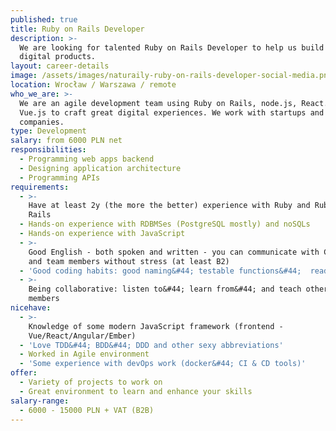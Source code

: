 ```yaml
---
published: true
title: Ruby on Rails Developer
description: >-
  We are looking for talented Ruby on Rails Developer to help us build great
  digital products.
layout: career-details
image: /assets/images/naturaily-ruby-on-rails-developer-social-media.png
location: Wrocław / Warszawa / remote
who_we_are: >-
  We are an agile development team using Ruby on Rails, node.js, React.js and
  Vue.js to craft great digital experiences. We work with startups and grown-up
  companies.
type: Development
salary: from 6000 PLN net
responsibilities:
  - Programming web apps backend
  - Designing application architecture
  - Programming APIs
requirements:
  - >-
    Have at least 2y (the more the better) experience with Ruby and Ruby on
    Rails
  - Hands-on experience with RDBMSes (PostgreSQL mostly) and noSQLs
  - Hands-on experience with JavaScript
  - >-
    Good English - both spoken and written - you can communicate with Clients
    and team members without stress (at least B2)
  - 'Good coding habits: good naming&#44; testable functions&#44;  readable code'
  - >-
    Being collaborative: listen to&#44; learn from&#44; and teach other team
    members
nicehave:
  - >-
    Knowledge of some modern JavaScript framework (frontend -
    Vue/React/Angular/Ember)
  - 'Love TDD&#44; BDD&#44; DDD and other sexy abbreviations'
  - Worked in Agile environment
  - 'Some experience with devOps work (docker&#44; CI & CD tools)'
offer:
  - Variety of projects to work on
  - Great environment to learn and enhance your skills
salary-range:
  - 6000 - 15000 PLN + VAT (B2B)
---
```

